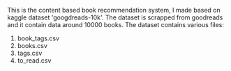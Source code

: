 This is the content based book recommendation system, I made based on kaggle dataset 'googdreads-10k'. The dataset is scrapped from goodreads and it contain data around 10000 books. The dataset contains various files:

1. book_tags.csv
2. books.csv
3. tags.csv
4. to_read.csv
